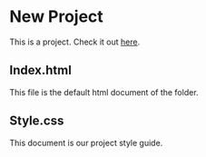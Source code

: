 # New Project

This is a project. Check it out [here](https://lovisabe.github.io/gittest/).

## Index.html

This file is the default html document of the folder.

## Style.css

This document is our project style guide.
